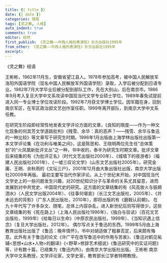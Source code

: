 ```yaml
---
title: {{ title }}
date: {{ date }}
categories: 随笔
tags: [灵之舞, 人格]
auto_indent: true
comments: true
editor: 皎然
first_publish: 《灵之舞——中西人格的表演性》东方出版社1995年
from_other: 《灵之舞——中西人格的表演性》东方出版社1995年
excerpt:
---
```

《灵之舞》结语

王彬彬，1962年11月生，安徽省望江县人。1978年参加高考，被中国人民解放军洛阳外国语学院（现名中国人民解放军外国语学院）录取，入学后被分配到日语专业。1982年7月大学毕业后被分配到部队工作，先在大别山，后在南京市。1986年9月考入复旦大学中文系攻读中国现当代文学专业硕士学位，1989年春免试提前进入同一专业博士学位攻读阶段。1992年7月获文学博士学位。因军籍在身，回到南京军区，在军区政治部文艺创作室任职。1999年离开部队，到南京大学中文系任教。

在研究生阶段即经常性地发表文学评论方面的文章，《良知的限度——作为一种文化现象的何其芳文学道路批判》《残雪、余华：真的恶声？——残雪、余华与鲁迅的一种比较》等文章写于研究生时期。1996年1月出版由上海学林出版社出版第一本文学评论集《在功利与唯美之间》，这是陈思和、王晓明两位先生任“总体策划”的“火凤凰新批评文丛”之一种，书中收的，泰半为研究生时期文章。批评文章后来结集的有《为批评正名》（时代文艺出版社2000年）、《城墙下的夜游者》（福建人民出版社2001年）、《一嘘三叹论文学》（山东文艺出版社2005年）。研究金庸、王朔、余秋雨的《文坛三户》，2001年12月由大象出版社出版，南京大学出版社20009年再版。 最初主要写当代作家评论。从上个世纪末开始，对中国现当代文学史上的一些问题发生兴趣，对20世纪知识分子与革命的关系尤其留意，进而发展到对中共党史、中国现代史的研究。这方面的文章结集的有《风高放火与振翅洒水》（人民文学出版2004年）、《往事何堪哀》（长江文艺出版社，2005年）、《并未远去的背影》（广东人民出版社，2010年），即将出版的有《磨戟认前朝》。 在九十年代写了许多杂文、随笔，总体上内容杂乱，进入新世纪后则写得很少。这些文章结集的有《死在路上》（上海人民出版社1996年）、《独白与驳诘》（百花文艺出版社，1999年）《给每日以生命》（中原农民出版社，1999年）、《当知识遇上信念》（复旦大学出版社，2012年）。 偶尔写点关于鲁迅的东西。1999年5月由上海教育出版社出版了《鲁迅：晚年情怀》，书中对胡适做了粗暴否定，后来颇有悔意。此外有关于鲁迅的论文《许广平在改写鲁迅中的作用与苦衷》、《鲁迅对鹤见祐辅<思想•山水•人物>的翻译》《<野草>修辞艺术细说》《鲁迅研究中的实证问题》等，计有数十篇，已结集为《鲁迅内外》，由南京大学出版社出版。
王彬彬  南京大学中文系教授，文学评论家，文学史家，教育部长江学者特聘教授。

